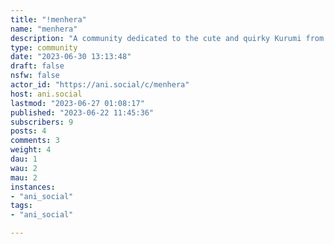 ```yaml
---
title: "!menhera" 
name: "menhera"
description: "A community dedicated to the cute and quirky Kurumi from the Menhera Shoujo Kurumi-chan manga."
type: community
date: "2023-06-30 13:13:48"
draft: false
nsfw: false
actor_id: "https://ani.social/c/menhera"
host: ani.social
lastmod: "2023-06-27 01:08:17"
published: "2023-06-22 11:45:36"
subscribers: 9
posts: 4
comments: 3
weight: 4
dau: 1
wau: 2
mau: 2
instances:
- "ani_social"
tags: 
- "ani_social"

---
```

